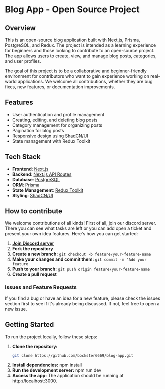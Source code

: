 # Blog App - Open Source Project

## Overview

This is an open-source blog application built with Next.js, Prisma, PostgreSQL, and Redux. The project is intended as a learning experience for beginners and those looking to contribute to an open-source project. The app allows users to create, view, and manage blog posts, categories, and user profiles.

The goal of this project is to be a collaborative and beginner-friendly environment for contributors who want to gain experience working on real-world applications. We welcome all contributions, whether they are bug fixes, new features, or documentation improvements.

## Features

- User authentication and profile management
- Creating, editing, and deleting blog posts
- Category management for organizing posts
- Pagination for blog posts
- Responsive design using [ShadCN/UI](https://shadcn.dev/)
- State management with Redux Toolkit

## Tech Stack

- **Frontend**: [Next.js](https://nextjs.org/)
- **Backend**: [Next.js API Routes](https://nextjs.org/docs/api-routes/introduction)
- **Database**: [PostgreSQL](https://www.postgresql.org/)
- **ORM**: [Prisma](https://www.prisma.io/)
- **State Management**: [Redux Toolkit](https://redux-toolkit.js.org/)
- **Styling**: [ShadCN/UI](https://shadcn.dev/)

## How to contribute
We welcome contributions of all kinds! First of all, join our discord server. There you can see what tasks are left or you can add open a ticket and present your own idea features. Here's how you can get started:

1. [**Join Discord server**](https://discord.gg/4DNwb3rQhZ)
2. **Fork the repository**
3. **Create a new branch:**
`git checkout -b feature/your-feature-name`
5. **Make your changes and commit them:**
`git commit -m 'Add your feature`
6. **Push to your branch:**
`git push origin feature/your-feature-name`
6. **Create a pull request**

### Issues and Feature Requests
If you find a bug or have an idea for a new feature, please check the issues section first to see if it's already being discussed. If not, feel free to open a new issue.

## Getting Started
To run the project locally, follow these steps:

1. **Clone the repository:**
   ```bash
   git clone https://github.com/bockster6669/blog-app.git
2. **Install dependencies:** npm install
3. **Run the development server:** npm run dev
4. **Access the app:** The application should be running at http://localhost:3000.
